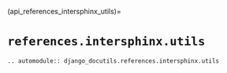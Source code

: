 (api_references_intersphinx_utils)=

# `references.intersphinx.utils`

```{eval-rst}
.. automodule:: django_docutils.references.intersphinx.utils
```
